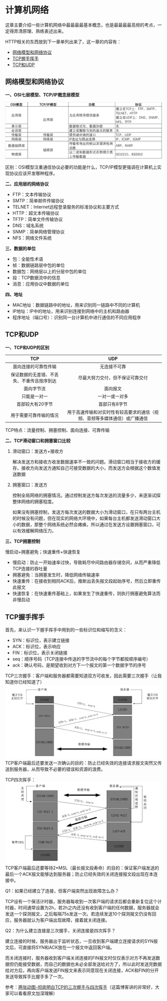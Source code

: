 # 计算机网络

这章主要介绍一些计算机网络中最最最最基本概念，也是最最最最高频的考点，一定得弄清原理、熟练表述出来。

HTTP相关的东西放到下一章单列出来了，这一章的内容有：

- [网络模型和网络协议](#网络模型和网络协议)
- [TCP握手挥手](#TCP握手挥手)
- [TCP和UDP](#TCP和UDP)

## <a id="网络模型和网络协议">网络模型和网络协议</a>
**一、OSI七层模型、TCP/IP概念层模型**

![](\Images\网络模型.jpg)

区别：OSI模型注重通信协议必要的功能是什么，TCP/IP模型更强调在计算机上实现协议应该开发哪种程序。

**二、应用层的网络协议**

- FTP：文本传输协议  
- SMTP：简单邮件传输协议  
- TELNET：Internet远程登录服务的标准协议和主要方式  
- HTTP：超文本传输协议  
- TFTP：简单文件传输协议  
- DNS：域名系统  
- SNMP：简单网络管理协议  
- NFS：网络文件系统

**三、数据的单位**

- 包：全能性术语
- 帧：数据链路层中包的单位
- 数据包：网络层以上的分层中包的单位
- 段：TCP数据流中的信息
- 消息：应用协议中数据的单位

**四、地址**

- MAC地址：数据链路中的地址，用来识别同一链路中不同的计算机
- IP地址：IP中的地址，用来识别连接到网络中的主机和路由器
- 程序地址（端口号）：识别同一台计算机中进行通信的不同应用程序

## <a id="TCP和UDP">TCP和UDP</a>

**一、TCP和UDP的区别**

|                    TCP                     |                             UDP                              |
| :----------------------------------------: | :----------------------------------------------------------: |
|            面向连接的可靠性传输            |                         无连接不可靠                         |
| 保证数据的无差错、不丢失、不重传且按序到达 |               尽最大努力交付，但不保证可靠交付               |
|                 面向字节流                 |                           面向报文                           |
|                只能是一对一                |                        一对一或一对多                        |
|              首部较大有20字节              |                        首部只有8字节                         |
|           用于需要可靠传输的情况           | 用于高速传输和对实时性有较高要求的通信（视频、音频等多媒体通信）或广播通信 |

TCP特点：流量控制、拥塞控制、面向连接、可靠传输

**二、TCP滑动窗口和拥塞窗口比较**

1. 滑动窗口：发送方+接收方

   解决发送方和接收方收发数据速率不一致的问题。滑动窗口相当于接收方的缓存，接收方向发送方通知自己可接受数据的大小，而发送方会根据这个数值发送数据

2. 拥塞窗口：发送方

   控制全局网络的拥塞情况。通过控制发送方每次发送的流量多少，来逐渐试探整体网络的拥塞程度。

   如果没有拥塞控制，发送方每次发送的数据大小为滑动窗口，在只有两台主机的时候没有问题，但在现实的网络大环境中，如果每台主机都发送滑动窗口大小的数据，那整个网络系统必然会瘫痪，所以通过在发送方设置拥塞窗口，可以有效缓解网络压力。

**三、TCP拥塞控制**

慢启动+拥塞避免；快速重传+快速恢复

- 慢启动：防止一开始速率过快，导致耗尽中间路由器存储空间，从而严重降低TCP连接的吞吐量
- 拥塞避免：当拥塞发生时，降低网络传输速率
- 快速重传：在接收到相同ACK后，推断出丢失报文段起始序号，然后立即重传此报文
- 快速恢复：在快速重传基础上，如果发生了快速重传，则执行拥塞避免算法而非慢启动

## <a id="TCP握手挥手">TCP握手挥手</a>

首先，来认识一下握手挥手中用到的一些标识位和缩写的含义：

- SYN：标识位，表示建立链接
- ACK：标识位，表示响应
- FIN：标识位，表示关闭链接
- seq：顺序号码（TCP连接中传送的字节流中的每个字节都按顺序编号）
- ack：确认号码，是期望收到对方下一个报文的第一个数据字节的序号

TCP三次握手：客户端和服务器都需要知道双方可收发，因此需要三次握手（让我知道你已经知道了）  
![](\Images\TCP握手.png)  TCP客户端最后还要发送一次确认的目的：防止已经失效的连接请求报文突然又传送到服务器，从而导致不必要的错误和资源的浪费。

TCP四次挥手：  
![](\Images\TCP挥手.png)  TCP客户端最后还要等待2*MSL（最长报文段寿命）的目的：保证客户端发送的最后一个ACK报文能够达到服务器；防止已经失效的关闭连接报文段出现在本连接中。

Q1：如果已经建立了连接，但客户端突然出现故障怎么办？

TCP设有一个保活计时器，服务器每收到一次客户端的请求后都会重新复位这个计时器，时间通常设置为2h，若2h之内还没有收到客户端的任何数据，服务器就会发送一个探测报文，之后每隔75s发送一次。若连续发送10个探测报文仍没有回应，服务器就认为客户端出现故障，接着就关闭连接。

Q2：为什么建立连接是三次握手，关闭连接是四次挥手？

建立连接的时候，服务器出于监听状态，一旦收到客户端建立连接请求的SYN报文后，可直接将SYN和ACK放在一个报文中返回客户端。

而关闭连接时，服务器收到客户端关闭连接的FIN报文时仅仅表示对方不再发送数据但仍能接受数据，而自己的数据也未必全部发送给对方了，所以此时发送完数据给对方后，再向客户端发送FIN报文来表示同意现在关闭连接，ACK和FIN的分开发送导致挥手比握手多了一次。



参考：[两张动图-彻底明白TCP的三次握手与四次挥手](https://blog.csdn.net/qzcsu/article/details/72861891)（这篇博客讲的非常好，大家可以看看原文加深理解）